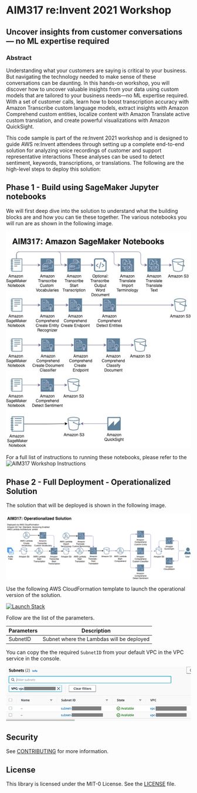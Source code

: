 # AIM317 re:Invent 2021 Workshop
## Uncover insights from customer conversations — no ML expertise required

### Abstract 
Understanding what your customers are saying is critical to your business. But navigating the technology needed to make sense of these conversations can be daunting. In this hands-on workshop, you will discover how to uncover valuable insights from your data using custom models that are tailored to your business needs—no ML expertise required. With a set of customer calls, learn how to boost transcription accuracy with Amazon Transcribe custom language models, extract insights with Amazon Comprehend custom entities, localize content with Amazon Translate active custom translation, and create powerful visualizations with Amazon QuickSight.

This code sample is part of the re:Invent 2021 workshop and is designed to guide AWS re:Invent attendees through setting up a complete end-to-end solution for analyzing voice recordings of customer and support representative interactions  These analyses can be used to detect sentiment, keywords, transcriptions, or translations. The following are the high-level steps to deploy this solution:

## Phase 1 - Build using SageMaker Jupyter notebooks

We will first deep dive into the solution to understand what the building blocks are and how you can tie these together. The various notebooks you will run are as shown in the following image.

![SageMaker notebook architecture](https://github.com/aws-samples/aim317-uncover-insights-customer-conversations/blob/main/static/aim317-sm-arch-full.jpg)

For a full list of instructions to running these notebooks, please refer to the ![AIM317 Workshop Instructions](https://catalog.us-east-1.prod.workshops.aws/v2/workshops/1e224d5a-4273-444a-acec-28d44a5bfb28/en-US)


## Phase 2 - Full Deployment - Operationalized Solution

The solution that will be deployed is shown in the following image.

![Solution Architecture](https://github.com/aws-samples/aim317-uncover-insights-customer-conversations/blob/main/static/AIM317%20Diagram%20-%20A1.png)

Use the following AWS CloudFormation template to launch the operational version of the solution.

[![Launch Stack](https://s3.amazonaws.com/cloudformation-examples/cloudformation-launch-stack.png)](https://console.aws.amazon.com/cloudformation/home?region=us-east-1#/stacks/quickcreate?templateUrl=https://ai-ml-services-lab.s3.amazonaws.com/public/labs/aim317/cloudformation/aim317Template.yml&param_SubnetID=subnet-00001)

Follow are the list of the parameters. 

| Parameters         | Description                                    |
| ------------------ | ---------------------------------------------- |
| SubnetID           | Subnet where the Lambdas will be deployed      |

You can copy the the required `SubnetID` from your default VPC in the VPC service in the console.

![Subnets](static/subnets.png)

## Security

See [CONTRIBUTING](CONTRIBUTING.md#security-issue-notifications) for more information.

## License

This library is licensed under the MIT-0 License. See the [LICENSE](LICENSE) file.
